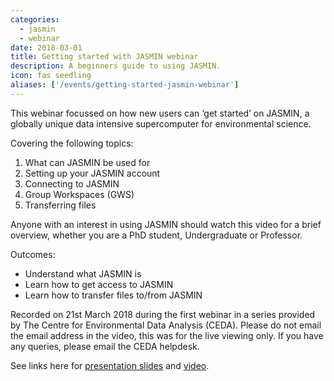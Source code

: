 ```yaml
---
categories:
  - jasmin
  - webinar
date: 2018-03-01
title: Getting started with JASMIN webinar
description: A beginners guide to using JASMIN.
icon: fas seedling
aliases: ['/events/getting-started-jasmin-webinar']
---
```

<p>This&nbsp;webinar focussed&nbsp;on how new users can &lsquo;get started&rsquo; on JASMIN, a globally unique data intensive supercomputer for environmental science.</p>
<p>Covering the following topics:</p>
<ol>
<li>What can JASMIN be used for</li>
<li>Setting up your JASMIN account&nbsp;</li>
<li>Connecting to JASMIN</li>
<li>Group Workspaces (GWS)</li>
<li>Transferring files</li>
</ol>
<p><span></span>Anyone with an interest in using JASMIN should watch this video for a brief overview, whether you are a PhD student, Undergraduate or Professor.</p>
<p>Outcomes:</p>
<ul>
<li>Understand what JASMIN is</li>
<li>Learn how to get access to JASMIN</li>
<li>Learn how to transfer files to/from JASMIN</li>
</ul>

<p>Recorded on 21st March 2018 during the first webinar in a series provided by The Centre for Environmental Data Analysis (CEDA). Please do not email the email address in the video, this was for the live viewing only. If you have any queries, please email the CEDA helpdesk.</p>
<p><span>See links here for&nbsp;</span><a href="https://drive.google.com/open?id=1chc2ihRuLZKr1uS-pCzdABueuo4xhVRD" title="Link to webinar 1 slides">presentation slides</a><span><span>&nbsp;</span>and<span>&nbsp;</span></span><a href="https://www.youtube.com/playlist?list=PLhF74YhqhjqlRhR2ACSC32eJ4FHzAstoz" title="Video for webinar 1">video</a>.&nbsp;</p>
